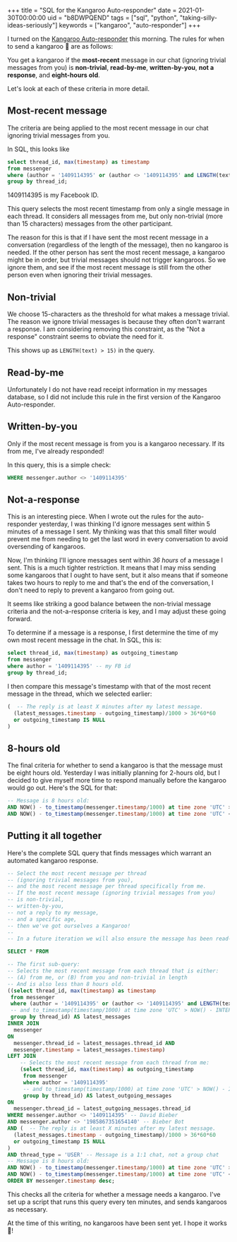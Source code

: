+++
title = "SQL for the Kangaroo Auto-responder"
date = 2021-01-30T00:00:00
uid = "b8DWPQEND"
tags = ["sql", "python", "taking-silly-ideas-seriously"]
keywords = ["kangaroo", "auto-responder"]
+++

I turned on the [Kangaroo Auto-responder](/snippets/2021-01-29-kangaroo-auto-responder/) this morning. The rules for when to send a kangaroo 🦘 are as follows:

You get a kangaroo if the **most-recent** message in our chat (ignoring trivial messages from you) is **non-trivial**, **read-by-me**, **written-by-you**, **not a response**, and **eight-hours old**.

Let's look at each of these criteria in more detail.

## Most-recent message

The criteria are being applied to the most recent message in our chat ignoring trivial messages from you.

In SQL, this looks like

```sql
select thread_id, max(timestamp) as timestamp
from messenger
where (author = '1409114395' or (author <> '1409114395' and LENGTH(text) > 15))
group by thread_id;
```

1409114395 is my Facebook ID.

This query selects the most recent timestamp from only a single message in each thread. It considers all messages from me, but only non-trivial (more than 15 characters) messages from the other participant.

The reason for this is that if I have sent the most recent message in a conversation (regardless of the length of the message), then no kangaroo is needed. If the other person has sent the most recent message, a kangaroo might be in order, but trivial messages should not trigger kangaroos. So we ignore them, and see if the most recent message is still from the other person even when ignoring their trivial messages.

## Non-trivial

We choose 15-characters as the threshold for what makes a message trivial. The reason we ignore trivial messages is because they often don't warrant a response. I am considering removing this constraint, as the "Not a response" constraint seems to obviate the need for it.

This shows up as `LENGTH(text) > 15)` in the query.

## Read-by-me

Unfortunately I do not have read receipt information in my messages database, so I did not include this rule in the first version of the Kangaroo Auto-responder.

## Written-by-you

Only if the most recent message is from you is a kangaroo necessary. If its from me, I've already responded!

In this query, this is a simple check:

```sql
WHERE messenger.author <> '1409114395'
```

## Not-a-response

This is an interesting piece. When I wrote out the rules for the auto-responder yesterday, I was thinking I'd ignore messages sent within 5 minutes of a message I sent. My thinking was that this small filter would prevent me from needing to get the last word in every conversation to avoid oversending of kangaroos.

Now, I'm thinking I'll ignore messages sent within _36 hours_ of a message I sent. This is a much tighter restriction. It means that I may miss sending some kangaroos that I ought to have sent, but it also means that if someone takes two hours to reply to me and that's the end of the conversation, I don't need to reply to prevent a kangaroo from going out.

It seems like striking a good balance between the non-trivial message criteria and the not-a-response criteria is key, and I may adjust these going forward.

To determine if a message is a response, I first determine the time of my own most recent message in the chat. In SQL, this is:

```sql
select thread_id, max(timestamp) as outgoing_timestamp
from messenger
where author = '1409114395' -- my FB id
group by thread_id;
```

I then compare this message's timestamp with that of the most recent message in the thread, which we selected earlier:

```sql
(  -- The reply is at least X minutes after my latest message.
  (latest_messages.timestamp - outgoing_timestamp)/1000 > 36*60*60
  or outgoing_timestamp IS NULL
)
```

## 8-hours old

The final criteria for whether to send a kangaroo is that the message must be eight hours old. Yesterday I was initially planning for 2-hours old, but I decided to give myself more time to respond manually before the kangaroo would go out. Here's the SQL for that:

```sql
-- Message is 8 hours old:
AND NOW() - to_timestamp(messenger.timestamp/1000) at time zone 'UTC' > INTERVAL '8 HOURS'
AND NOW() - to_timestamp(messenger.timestamp/1000) at time zone 'UTC' < INTERVAL '8.25 HOURS'

```

## Putting it all together

Here's the complete SQL query that finds messages which warrant an automated kangaroo response.

```sql
-- Select the most recent message per thread
-- (ignoring trivial messages from you),
-- and the most recent message per thread specifically from me.
-- If the most recent message (ignoring trivial messages from you)
-- is non-trivial,
-- written-by-you,
-- not a reply to my message,
-- and a specific age,
-- then we've got ourselves a Kangaroo!
--
-- In a future iteration we will also ensure the message has been read-by-me.

SELECT * FROM

-- The first sub-query:
-- Selects the most recent message from each thread that is either:
-- (A) from me, or (B) from you and non-trivial in length
-- And is also less than 8 hours old.
((select thread_id, max(timestamp) as timestamp
 from messenger
 where (author = '1409114395' or (author <> '1409114395' and LENGTH(text) > 15))
 -- and to_timestamp(timestamp/1000) at time zone 'UTC' > NOW() - INTERVAL '800 HOURS'
 group by thread_id) AS latest_messages
INNER JOIN
  messenger
ON
  messenger.thread_id = latest_messages.thread_id AND
  messenger.timestamp = latest_messages.timestamp)
LEFT JOIN
    -- Selects the most recent message from each thread from me:
    (select thread_id, max(timestamp) as outgoing_timestamp
     from messenger
     where author = '1409114395'
     -- and to_timestamp(timestamp/1000) at time zone 'UTC' > NOW() - INTERVAL '800 HOURS'
     group by thread_id) AS latest_outgoing_messages
ON
  messenger.thread_id = latest_outgoing_messages.thread_id
WHERE messenger.author <> '1409114395' -- David Bieber
AND messenger.author <> '1985867351654140' -- Bieber Bot
AND (  -- The reply is at least X minutes after my latest message.
  (latest_messages.timestamp - outgoing_timestamp)/1000 > 36*60*60
  or outgoing_timestamp IS NULL
)
AND thread_type = 'USER' -- Message is a 1:1 chat, not a group chat
-- Message is 8 hours old:
AND NOW() - to_timestamp(messenger.timestamp/1000) at time zone 'UTC' > INTERVAL '8 HOURS'
AND NOW() - to_timestamp(messenger.timestamp/1000) at time zone 'UTC' < INTERVAL '8.25 HOURS'
ORDER BY messenger.timestamp desc;
```

This checks all the criteria for whether a message needs a kangaroo. I've set up a script that runs this query every ten minutes, and sends kangaroos as necessary.

At the time of this writing, no kangaroos have been sent yet. I hope it works 🤞!
